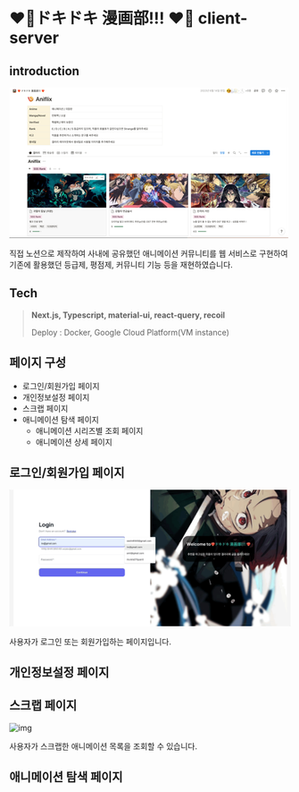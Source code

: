# ❤️‍🔥ドキドキ 漫画部!!! ❤️‍🔥 client-server

## introduction

![img1](docs/img.png)

직접 노션으로 제작하여 사내에 공유했던 애니메이션 커뮤니티를 웹 서비스로 구현하여 기존에 활용했던 등급제, 평점제, 커뮤니티 기능 등을 재현하였습니다.

## Tech

> **Next.js, Typescript, material-ui, react-query, recoil**
>
> Deploy : Docker, Google Cloud Platform(VM instance)

## 페이지 구성

- 로그인/회원가입 페이지
- 개인정보설정 페이지
- 스크랩 페이지
- 애니메이션 탐색 페이지
  - 애니메이션 시리즈별 조회 페이지
  - 애니메이션 상세 페이지

## 로그인/회원가입 페이지

![img2](docs/page1.gif)

사용자가 로그인 또는 회원가입하는 페이지입니다. 


## 개인정보설정 페이지

## 스크랩 페이지

![img](docs/scrap.gif)

사용자가 스크랩한 애니메이션 목록을 조회할 수 있습니다.

## 애니메이션 탐색 페이지



